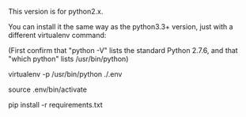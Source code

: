 This version is for python2.x.

You can install it the same way as the python3.3+ version, just with a different virtualenv command:

(First confirm that "python -V" lists the standard Python 2.7.6, and that "which python" lists /usr/bin/python)

virtualenv -p /usr/bin/python ./.env

source .env/bin/activate

pip install -r requirements.txt
